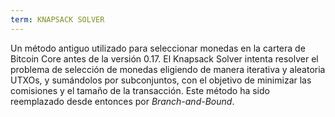 ```yaml
---
term: KNAPSACK SOLVER
---
```


Un método antiguo utilizado para seleccionar monedas en la cartera de Bitcoin Core antes de la versión 0.17. El Knapsack Solver intenta resolver el problema de selección de monedas eligiendo de manera iterativa y aleatoria UTXOs, y sumándolos por subconjuntos, con el objetivo de minimizar las comisiones y el tamaño de la transacción. Este método ha sido reemplazado desde entonces por *Branch-and-Bound*.